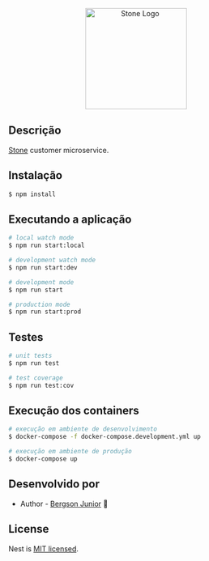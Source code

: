 <p align="center">
  <a href="https://www.stone.com.br/" target="blank"><img src="https://upload.wikimedia.org/wikipedia/commons/thumb/a/a8/Logo-Stone.svg/480px-Logo-Stone.svg.png" width="200" alt="Stone Logo" /></a>
</p>

## Descrição

[Stone](https://www.stone.com.br/) customer microservice.

## Instalação

```bash
$ npm install
```

## Executando a aplicação

```bash
# local watch mode
$ npm run start:local

# development watch mode
$ npm run start:dev

# development mode
$ npm run start

# production mode
$ npm run start:prod
```

## Testes

```bash
# unit tests
$ npm run test

# test coverage
$ npm run test:cov
```

## Execução dos containers

```bash
# execução em ambiente de desenvolvimento
$ docker-compose -f docker-compose.development.yml up

# execução em ambiente de produção
$ docker-compose up
```

## Desenvolvido por

- Author - [Bergson Junior](https://www.linkedin.com/in/bergsonjr/) :wave:

## License

Nest is [MIT licensed](LICENSE).
